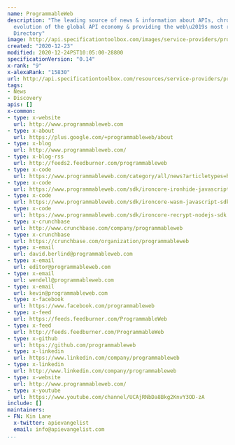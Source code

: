 ```yaml
---
name: ProgrammableWeb
description: "The leading source of news & information about APIs, chronicling the
  evolution of the global API economy & providing the web\u2019s most relied-on API
  Directory"
image: http://api.specificationtoolbox.com/images/service-providers/programmableweb.jpg
created: "2020-12-23"
modified: 2020-12-24PST10:05:00-28800
specificationVersion: "0.14"
x-rank: "9"
x-alexaRank: "15830"
url: http://api.specificationtoolbox.com/resources/service-providers/programmableweb/
tags:
- News
- Discovery
apis: []
x-common:
- type: x-website
  url: http://www.programmableweb.com
- type: x-about
  url: https://plus.google.com/+programmableweb/about
- type: x-blog
  url: http://www.programmableweb.com/
- type: x-blog-rss
  url: http://feeds2.feedburner.com/programmableweb
- type: x-code
  url: https://www.programmableweb.com/category/all/news?articletypes=howto&source_code=0
- type: x-code
  url: https://www.programmableweb.com/sdk/ironcore-ironhide-javascript-sdk
- type: x-code
  url: https://www.programmableweb.com/sdk/ironcore-wasm-javascript-sdk
- type: x-code
  url: https://www.programmableweb.com/sdk/ironcore-recrypt-nodejs-sdk
- type: x-crunchbase
  url: http://www.crunchbase.com/company/programmableweb
- type: x-crunchbase
  url: https://crunchbase.com/organization/programmableweb
- type: x-email
  url: david.berlind@programmableweb.com
- type: x-email
  url: editor@programmableweb.com
- type: x-email
  url: wendell@programmableweb.com
- type: x-email
  url: kevin@programmableweb.com
- type: x-facebook
  url: https://www.facebook.com/programmableweb
- type: x-feed
  url: https://feeds.feedburner.com/ProgrammableWeb
- type: x-feed
  url: http://feeds.feedburner.com/ProgrammableWeb
- type: x-github
  url: https://github.com/programmableweb
- type: x-linkedin
  url: https://www.linkedin.com/company/programmableweb
- type: x-linkedin
  url: http://www.linkedin.com/company/programmableweb
- type: x-website
  url: http://www.programmableweb.com/
- type: x-youtube
  url: https://www.youtube.com/channel/UCAjRNbDa8Bkg2KnvY3OD-zA
include: []
maintainers:
- FN: Kin Lane
  x-twitter: apievangelist
  email: info@apievangelist.com
...
```

